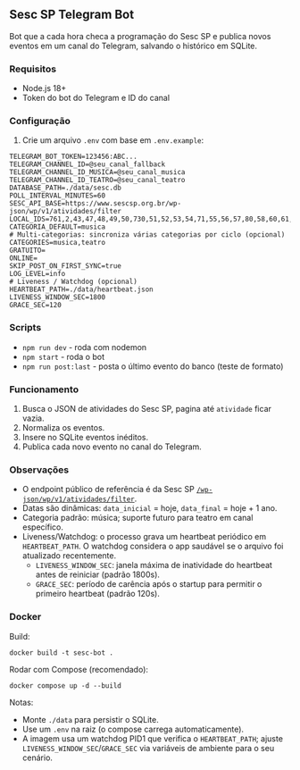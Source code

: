 ## Sesc SP Telegram Bot

Bot que a cada hora checa a programação do Sesc SP e publica novos eventos em um canal do Telegram, salvando o histórico em SQLite.

### Requisitos

- Node.js 18+
- Token do bot do Telegram e ID do canal

### Configuração

1. Crie um arquivo `.env` com base em `.env.example`:

```
TELEGRAM_BOT_TOKEN=123456:ABC...
TELEGRAM_CHANNEL_ID=@seu_canal_fallback
TELEGRAM_CHANNEL_ID_MUSICA=@seu_canal_musica
TELEGRAM_CHANNEL_ID_TEATRO=@seu_canal_teatro
DATABASE_PATH=./data/sesc.db
POLL_INTERVAL_MINUTES=60
SESC_API_BASE=https://www.sescsp.org.br/wp-json/wp/v1/atividades/filter
LOCAL_IDS=761,2,43,47,48,49,50,730,51,52,53,54,71,55,56,57,80,58,60,61,62,63,64,65,66
CATEGORIA_DEFAULT=musica
# Multi-categorias: sincroniza várias categorias por ciclo (opcional)
CATEGORIES=musica,teatro
GRATUITO=
ONLINE=
SKIP_POST_ON_FIRST_SYNC=true
LOG_LEVEL=info
# Liveness / Watchdog (opcional)
HEARTBEAT_PATH=./data/heartbeat.json
LIVENESS_WINDOW_SEC=1800
GRACE_SEC=120
```

### Scripts

- `npm run dev` - roda com nodemon
- `npm start` - roda o bot
- `npm run post:last` - posta o último evento do banco (teste de formato)

### Funcionamento

1. Busca o JSON de atividades do Sesc SP, pagina até `atividade` ficar vazia.
2. Normaliza os eventos.
3. Insere no SQLite eventos inéditos.
4. Publica cada novo evento no canal do Telegram.

### Observações

- O endpoint público de referência é da Sesc SP [`/wp-json/wp/v1/atividades/filter`](https://www.sescsp.org.br/wp-json/wp/v1/atividades/filter?local=&categoria=&gratuito=&online=&data_inicial=&data_final=&tipo=atividade&dinamico=true&ppp=1000&page=1).
- Datas são dinâmicas: `data_inicial` = hoje, `data_final` = hoje + 1 ano.
- Categoria padrão: música; suporte futuro para teatro em canal específico.
- Liveness/Watchdog: o processo grava um heartbeat periódico em `HEARTBEAT_PATH`. O watchdog considera o app saudável se o arquivo foi atualizado recentemente.
  - `LIVENESS_WINDOW_SEC`: janela máxima de inatividade do heartbeat antes de reiniciar (padrão 1800s).
  - `GRACE_SEC`: período de carência após o startup para permitir o primeiro heartbeat (padrão 120s).

### Docker

Build:

```
docker build -t sesc-bot .
```

Rodar com Compose (recomendado):

```
docker compose up -d --build
```

Notas:

- Monte `./data` para persistir o SQLite.
- Use um `.env` na raiz (o compose carrega automaticamente).
- A imagem usa um watchdog PID1 que verifica o `HEARTBEAT_PATH`; ajuste `LIVENESS_WINDOW_SEC`/`GRACE_SEC` via variáveis de ambiente para o seu cenário.
